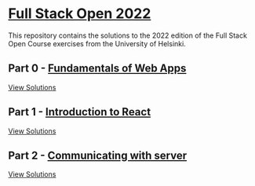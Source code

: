 # [Full Stack Open 2022](https://fullstackopen.com/en/)

This repository contains the solutions to the 2022 edition of the Full Stack Open Course exercises from the University of Helsinki.

## Part 0 - [Fundamentals of Web Apps](https://fullstackopen.com/en/part0)

[View Solutions](https://github.com/dakai/full-stack-open-2022/tree/main/part0)

## Part 1 - [Introduction to React](https://fullstackopen.com/en/part1)

[View Solutions](https://github.com/dakai/full-stack-open-2022/tree/main/part1)

## Part 2 - [Communicating with server](https://fullstackopen.com/en/part2)

[View Solutions](https://github.com/dakai/full-stack-open-2022/tree/main/part2)
